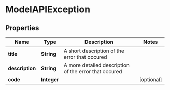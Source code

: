 # ModelAPIException

## Properties
Name | Type | Description | Notes
------------ | ------------- | ------------- | -------------
**title** | **String** | A short description of the error that occured | 
**description** | **String** | A more detailed description of the error that occured | 
**code** | **Integer** |  |  [optional]
